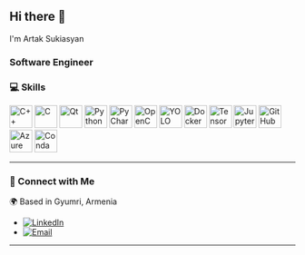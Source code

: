 ## Hi there 👋  
I'm Artak Sukiasyan  
### Software Engineer

### 💻 Skills  

<p align="left">
  <img src="https://img.shields.io/badge/-C++-00599C?logo=cplusplus&logoColor=white" alt="C++" height="40"/>
  <img src="https://img.shields.io/badge/-C-A8B9CC?logo=c&logoColor=white" alt="C" height="40"/>
  <img src="https://img.shields.io/badge/-Qt-41CD52?logo=qt&logoColor=white" alt="Qt" height="40"/>
  <img src="https://img.shields.io/badge/-Python-3776AB?logo=python&logoColor=white" alt="Python" height="40"/>
  <img src="https://img.shields.io/badge/-PyCharm-000000?logo=pycharm&logoColor=white" alt="PyCharm" height="40"/>
  <img src="https://img.shields.io/badge/-OpenCV-5C3EE8?logo=opencv&logoColor=white" alt="OpenCV" height="40"/>
  <img src="https://img.shields.io/badge/-YOLO-00FFFF?logo=darkreader&logoColor=black" alt="YOLO" height="40"/>
  <img src="https://img.shields.io/badge/-Docker-2496ED?logo=docker&logoColor=white" alt="Docker" height="40"/>
  <img src="https://img.shields.io/badge/-TensorFlow-FF6F00?logo=tensorflow&logoColor=white" alt="TensorFlow" height="40"/>
  <img src="https://img.shields.io/badge/-Jupyter-F37626?logo=jupyter&logoColor=white" alt="Jupyter" height="40"/>
  <img src="https://img.shields.io/badge/-GitHub-181717?logo=github&logoColor=white" alt="GitHub" height="40"/>
  <img src="https://img.shields.io/badge/-Azure%20Kinect-008AD7?logo=microsoft&logoColor=white" alt="Azure Kinect SDK" height="40"/>
  <img src="https://img.shields.io/badge/-Conda-4E9B8D?logo=conda&logoColor=white" alt="Conda" height="40"/>
 
</p>

---
### 🔗 Connect with Me  
🌍 Based in Gyumri, Armenia  

- [![LinkedIn](https://img.shields.io/badge/-LinkedIn-0077B5?logo=linkedin&logoColor=white)](https://linkedin.com/in/artak-sukiasyan-0baa54328)  
- [![Email](https://img.shields.io/badge/-Email-D14836?logo=gmail&logoColor=white&size=60)](mailto:artak.sukiasyan02@gmail.com)

---
